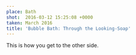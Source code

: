 ```yaml
---
place: Bath
shot:  2016-03-12 15:25:08 +0000
taken: March 2016
title: 'Bubble Bath: Through the Looking-Soap'
---
```


This is how you get to the other side.
